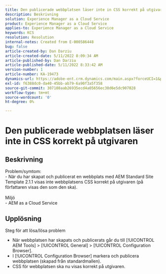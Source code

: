 ```yaml
---
title: Den publicerade webbplatsen läser inte in CSS korrekt på utgivaren
description: Beskrivning
solution: Experience Manager as a Cloud Service
product: Experience Manager as a Cloud Service
applies-to: Experience Manager as a Cloud Service
keywords: KCS
resolution: Resolution
internal-notes: Created from E-000586448
bug: false
article-created-by: Dan Darziu
article-created-date: 5/11/2022 8:09:34 AM
article-published-by: Dan Darziu
article-published-date: 5/11/2022 8:33:42 AM
version-number: 1
article-number: KA-19473
dynamics-url: https://adobe-ent.crm.dynamics.com/main.aspx?forceUCI=1&pagetype=entityrecord&etn=knowledgearticle&id=f8aa2bad-01d1-ec11-a7b5-00224809c556
exl-id: f6388dc0-da40-45bb-ab79-6a90f3a5f358
source-git-commit: 307108aab26935ecd4a05656ec30d6e5dc907028
workflow-type: tm+mt
source-wordcount: '0'
ht-degree: 0%

---
```


# Den publicerade webbplatsen läser inte in CSS korrekt på utgivaren

## Beskrivning

Problem/symtom:<br>- När du har skapat och publicerat en webbplats med AEM Standard Site Template 2.1.1 visas inte webbplatsens CSS korrekt på utgivaren (på författaren visas den som den ska).<br><br>Miljö<br>- AEM as a Cloud Service

## Upplösning


Steg för att lösa/lösa problem

- När webbplatsen har skapats och publicerats går du till [!UICONTROL AEM Tools] > [!UICONTROL General] > [!UICONTROL Configuration Browser].
- I [!UICONTROL Configuration Browser] markera och publicera webbplatsen (skapad från standardmallen).
- CSS för webbplatsen ska nu visas korrekt på utgivaren.
